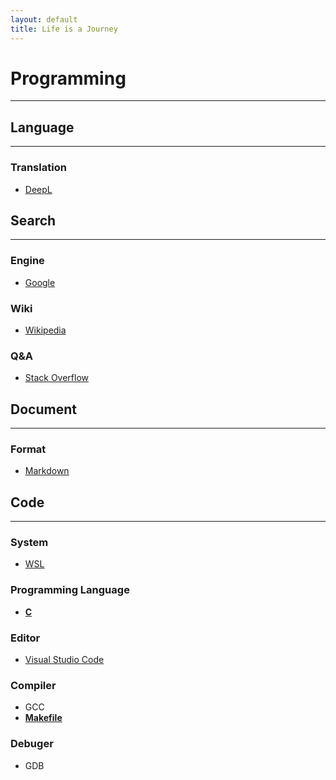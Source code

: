 ```yaml
---
layout: default
title: Life is a Journey
---
```


# Programming
---
## Language
---
### Translation
* [DeepL](https://www.deepl.com/)


## Search
---
### Engine
* [Google](https://www.google.com/)

### Wiki
* [Wikipedia](https://en.wikipedia.org/)

### Q&A
* [Stack Overflow](https://stackoverflow.co/)


## Document
---
### Format
* [Markdown](https://daringfireball.net/projects/markdown/)


## Code
---
### System
* [WSL](https://learn.microsoft.com/en-us/windows/wsl/)

### Programming Language
* **[C](./C/README.html)**

### Editor
* [Visual Studio Code](https://code.visualstudio.com/)

### Compiler
* GCC
* **[Makefile](./Makefile/README.html)**

### Debuger
* GDB
